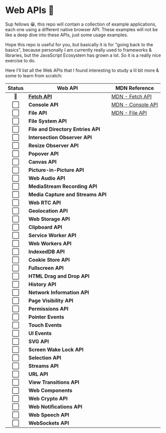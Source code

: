 # Web APIs 🚀

Sup fellows 😁, this repo will contain a collection of example applications, each one using a different native
browser API. These examples will not be like a deep dive into these APIs, just some usage examples.

Hope this repo is useful for you, but basically it is for "going back to the basics", because personally I am
currently really used to frameworks & libraries, but the JavaScript Ecosystem has grown a lot. So it is a really
nice exercise to do.

Here I'll list all the Web APIs that I found interesting to study a lil bit more & some to learn from scratch:

| Status | Web API                            | MDN Reference                                                                     |
|:------:|------------------------------------|-----------------------------------------------------------------------------------|
|   🚧   | [**Fetch API**](./fetch)           | [MDN - Fetch API](https://developer.mozilla.org/en-US/docs/Web/API/Fetch_API)     |
|   ⬜    | **Console API**                    | [MDN - Console API](https://developer.mozilla.org/en-US/docs/Web/API/Console_API) |
|   ⬜    | **File API**                       | [MDN - File API](https://developer.mozilla.org/en-US/docs/Web/API/File_API)       |
|   ⬜    | **File System API**                |                                                                                   |
|   ⬜    | **File and Directory Entries API** |                                                                                   |
|   ⬜    | **Intersection Observer API**      |                                                                                   |
|   ⬜    | **Resize Observer API**            |                                                                                   |
|   ⬜    | **Popover API**                    |                                                                                   |
|   ⬜    | **Canvas API**                     |                                                                                   |
|   ⬜    | **Picture-in-Picture API**         |                                                                                   |
|   ⬜    | **Web Audio API**                  |                                                                                   |
|   ⬜    | **MediaStream Recording API**      |                                                                                   |
|   ⬜    | **Media Capture and Streams API**  |                                                                                   |
|   ⬜    | **Web RTC API**                    |                                                                                   |
|   ⬜    | **Geolocation API**                |                                                                                   |
|   ⬜    | **Web Storage API**                |                                                                                   |
|   ⬜    | **Clipboard API**                  |                                                                                   |
|   ⬜    | **Service Worker API**             |                                                                                   |
|   ⬜    | **Web Workers API**                |                                                                                   |
|   ⬜    | **IndexedDB API**                  |                                                                                   |
|   ⬜    | **Cookie Store API**               |                                                                                   |
|   ⬜    | **Fullscreen API**                 |                                                                                   |
|   ⬜    | **HTML Drag and Drop API**         |                                                                                   |
|   ⬜    | **History API**                    |                                                                                   |
|   ⬜    | **Network Information API**        |                                                                                   |
|   ⬜    | **Page Visibility API**            |                                                                                   |
|   ⬜    | **Permissions API**                |                                                                                   |
|   ⬜    | **Pointer Events**                 |                                                                                   |
|   ⬜    | **Touch Events**                   |                                                                                   |
|   ⬜    | **UI Events**                      |                                                                                   |
|   ⬜    | **SVG API**                        |                                                                                   |
|   ⬜    | **Screen Wake Lock API**           |                                                                                   |
|   ⬜    | **Selection API**                  |                                                                                   |
|   ⬜    | **Streams API**                    |                                                                                   |
|   ⬜    | **URL API**                        |                                                                                   |
|   ⬜    | **View Transitions API**           |                                                                                   |
|   ⬜    | **Web Components**                 |                                                                                   |
|   ⬜    | **Web Crypto API**                 |                                                                                   |
|   ⬜    | **Web Notifications API**          |                                                                                   |
|   ⬜    | **Web Speech API**                 |                                                                                   |
|   ⬜    | **WebSockets API**                 |                                                                                   |
